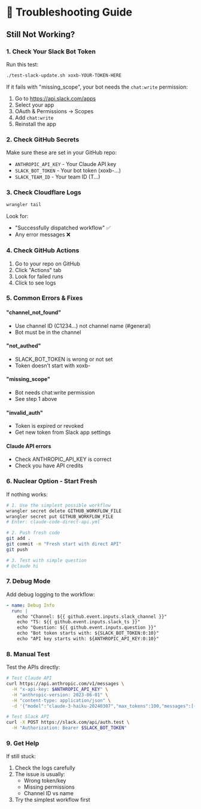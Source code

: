 # 🔧 Troubleshooting Guide

## Still Not Working?

### 1. Check Your Slack Bot Token

Run this test:
```bash
./test-slack-update.sh xoxb-YOUR-TOKEN-HERE
```

If it fails with "missing_scope", your bot needs the `chat:write` permission:
1. Go to https://api.slack.com/apps
2. Select your app
3. OAuth & Permissions → Scopes
4. Add `chat:write`
5. Reinstall the app

### 2. Check GitHub Secrets

Make sure these are set in your GitHub repo:
- `ANTHROPIC_API_KEY` - Your Claude API key
- `SLACK_BOT_TOKEN` - Your bot token (xoxb-...)
- `SLACK_TEAM_ID` - Your team ID (T...)

### 3. Check Cloudflare Logs

```bash
wrangler tail
```

Look for:
- "Successfully dispatched workflow" ✅
- Any error messages ❌

### 4. Check GitHub Actions

1. Go to your repo on GitHub
2. Click "Actions" tab
3. Look for failed runs
4. Click to see logs

### 5. Common Errors & Fixes

#### "channel_not_found"
- Use channel ID (C1234...) not channel name (#general)
- Bot must be in the channel

#### "not_authed"  
- SLACK_BOT_TOKEN is wrong or not set
- Token doesn't start with xoxb-

#### "missing_scope"
- Bot needs chat:write permission
- See step 1 above

#### "invalid_auth"
- Token is expired or revoked
- Get new token from Slack app settings

#### Claude API errors
- Check ANTHROPIC_API_KEY is correct
- Check you have API credits

### 6. Nuclear Option - Start Fresh

If nothing works:
```bash
# 1. Use the simplest possible workflow
wrangler secret delete GITHUB_WORKFLOW_FILE
wrangler secret put GITHUB_WORKFLOW_FILE
# Enter: claude-code-direct-api.yml

# 2. Push fresh code
git add .
git commit -m "Fresh start with direct API"
git push

# 3. Test with simple question
# @claude hi
```

### 7. Debug Mode

Add debug logging to the workflow:
```yaml
- name: Debug Info
  run: |
    echo "Channel: ${{ github.event.inputs.slack_channel }}"
    echo "TS: ${{ github.event.inputs.slack_ts }}"
    echo "Question: ${{ github.event.inputs.question }}"
    echo "Bot token starts with: ${SLACK_BOT_TOKEN:0:10}"
    echo "API key starts with: ${ANTHROPIC_API_KEY:0:10}"
```

### 8. Manual Test

Test the APIs directly:
```bash
# Test Claude API
curl https://api.anthropic.com/v1/messages \
  -H "x-api-key: $ANTHROPIC_API_KEY" \
  -H "anthropic-version: 2023-06-01" \
  -H "content-type: application/json" \
  -d '{"model":"claude-3-haiku-20240307","max_tokens":100,"messages":[{"role":"user","content":"Hi"}]}'

# Test Slack API  
curl -X POST https://slack.com/api/auth.test \
  -H "Authorization: Bearer $SLACK_BOT_TOKEN"
```

### 9. Get Help

If still stuck:
1. Check the logs carefully
2. The issue is usually:
   - Wrong token/key
   - Missing permissions
   - Channel ID vs name
3. Try the simplest workflow first